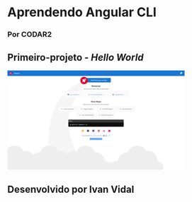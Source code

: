 # Aprendendo Angular CLI

### Por CODAR2

## Primeiro-projeto - *Hello World*

<img src="img/hello-word.png" style="width: 400px;">

## Desenvolvido por Ivan Vidal
